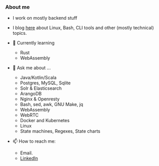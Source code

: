 ### About me
- I work on mostly backend stuff
- I blog [here](https://rrampage.github.io/) about Linux, Bash, CLI tools and other (mostly technical) topics.

- 🌱 Currently learning
  - Rust
  - WebAssembly

- 💬 Ask me about ...
  - Java/Kotlin/Scala
  - Postgres, MySQL, Sqlite
  - Solr & Elasticsearch
  - ArangoDB
  - Nginx & Openresty
  - Bash, sed, awk, GNU Make, jq
  - WebAssembly
  - WebRTC
  - Docker and Kubernetes
  - Linux
  - State machines, Regexes, State charts

- 📫 How to reach me:
  - Email.
  - [LinkedIn](https://in.linkedin.com/in/raunak1)
<!--
**rrampage/rrampage** is a ✨ _special_ ✨ repository because its `README.md` (this file) appears on your GitHub profile.

Here are some ideas to get you started:

- 🔭 I’m currently working on ...
- 🌱 I’m currently learning ...
- 👯 I’m looking to collaborate on ...
- 🤔 I’m looking for help with ...
- 💬 Ask me about ...
- 📫 How to reach me: ...
- 😄 Pronouns: ...
- ⚡ Fun fact: ...
-->
